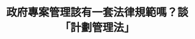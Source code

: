 ---
layout: post
title: "政府專案管理該有一套法律規範嗎？談「計劃管理法」"
tags:
id: 3
thumbnail: "/images/post/3/1ihCJaDoRi91kt1RUoVXURzLxKgkEuCJ-.jpg"
description: "開放政府第3次協作會議 「計畫管理法案臺灣版，不再浪費人民的納稅錢」"
color: "Green"
publish: "false"
departments:
  - "國發會"
cover:
  link: ""
introduction:
  content: ""
  image: ""
join:
  type: "提"
  image: "/images/post/3/1bLmIetGAELZcojdXsEY8oYWwsuP9uWUR.jpg"
embed:
  - type: "transcript"
    links:
      - "https://sayit.pdis.nat.gov.tw/2017-03-31-%E9%96%8B%E6%94%BE%E6%94%BF%E5%BA%9C%E8%81%AF%E7%B5%A1%E4%BA%BA%E7%AC%AC%E4%B8%89%E6%AC%A1%E5%8D%94%E4%BD%9C%E6%9C%83%E8%AD%B0"
pictures:
---